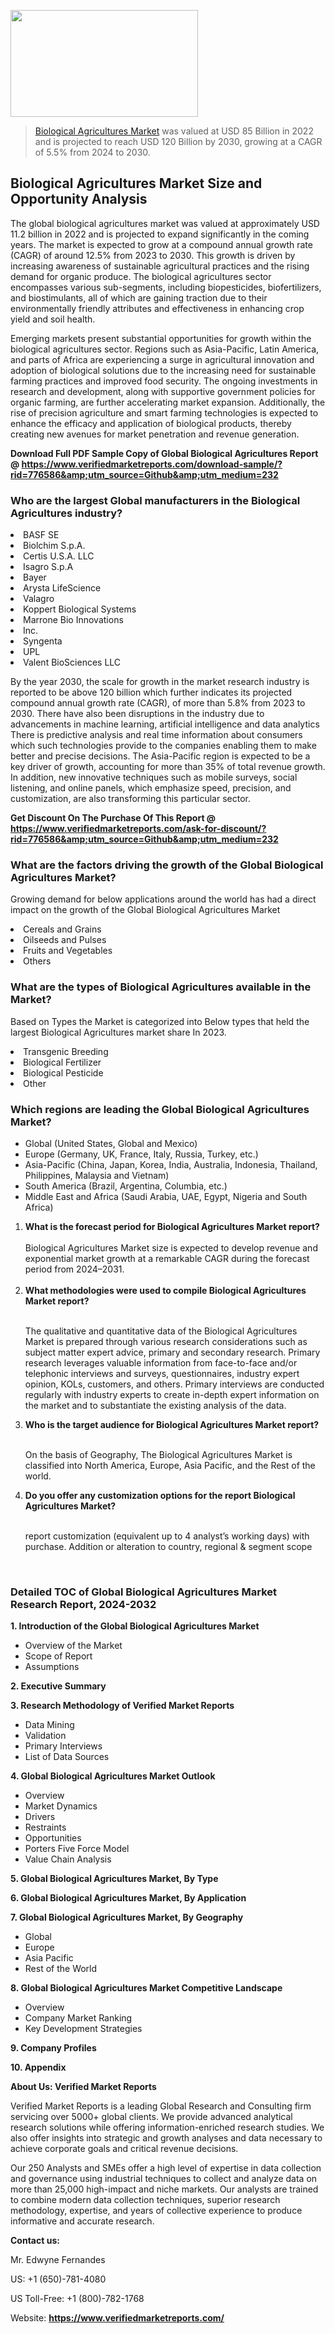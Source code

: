<img src="https://ffe5etoiles.com/wp-content/uploads/2024/12/MST1-300x171.png" alt="" width="300" height="171" class="alignnone size-medium wp-image-20088" /><blockquote><p><p><a href="https://www.verifiedmarketreports.com/download-sample/?rid=776586&utm_source=Github&utm_medium=232" target="_blank">Biological Agricultures Market</a> was valued at USD 85 Billion in 2022 and is projected to reach USD 120 Billion by 2030, growing at a CAGR of 5.5% from 2024 to 2030.</p></blockquote><p><h2>Biological Agricultures Market Size and Opportunity Analysis</h2><p>The global biological agricultures market was valued at approximately USD 11.2 billion in 2022 and is projected to expand significantly in the coming years. The market is expected to grow at a compound annual growth rate (CAGR) of around 12.5% from 2023 to 2030. This growth is driven by increasing awareness of sustainable agricultural practices and the rising demand for organic produce. The biological agricultures sector encompasses various sub-segments, including biopesticides, biofertilizers, and biostimulants, all of which are gaining traction due to their environmentally friendly attributes and effectiveness in enhancing crop yield and soil health.</p><p>Emerging markets present substantial opportunities for growth within the biological agricultures sector. Regions such as Asia-Pacific, Latin America, and parts of Africa are experiencing a surge in agricultural innovation and adoption of biological solutions due to the increasing need for sustainable farming practices and improved food security. The ongoing investments in research and development, along with supportive government policies for organic farming, are further accelerating market expansion. Additionally, the rise of precision agriculture and smart farming technologies is expected to enhance the efficacy and application of biological products, thereby creating new avenues for market penetration and revenue generation.</p></p><p class=""><strong>Download Full PDF Sample Copy of Global Biological Agricultures Report @ <a href="https://www.verifiedmarketreports.com/download-sample/?rid=776586&amp;utm_source=Github&amp;utm_medium=232" target="_blank">https://www.verifiedmarketreports.com/download-sample/?rid=776586&amp;utm_source=Github&amp;utm_medium=232</a></strong></p><h3 id="" class="">Who are the largest Global manufacturers in the Biological Agricultures industry?</h3><p><li>BASF SE</li><li> Biolchim S.p.A.</li><li> Certis U.S.A. LLC</li><li> Isagro S.p.A</li><li> Bayer</li><li> Arysta LifeScience</li><li> Valagro</li><li> Koppert Biological Systems</li><li> Marrone Bio Innovations</li><li> Inc.</li><li> Syngenta</li><li> UPL</li><li> Valent BioSciences LLC</li></p><div class=""><div class="" dir="" data-message-author-role="" data-message-id="" data-message-model-slug=""><div class=""><div class=""><div class=""><div class="" dir="" data-message-author-role="" data-message-id="" data-message-model-slug=""><div class=""><div class=""><p>By the year 2030, the scale for growth in the market research industry is reported to be above 120 billion which further indicates its projected compound annual growth rate (CAGR), of more than 5.8% from 2023 to 2030. There have also been disruptions in the industry due to advancements in machine learning, artificial intelligence and data analytics There is predictive analysis and real time information about consumers which such technologies provide to the companies enabling them to make better and precise decisions. The Asia-Pacific region is expected to be a key driver of growth, accounting for more than 35% of total revenue growth. In addition, new innovative techniques such as mobile surveys, social listening, and online panels, which emphasize speed, precision, and customization, are also transforming this particular sector.</p><p><strong>Get Discount On The Purchase Of This Report @&nbsp; <a href="https://www.verifiedmarketreports.com/ask-for-discount/?rid=776586&amp;utm_source=Github&amp;utm_medium=232" target="_blank">https://www.verifiedmarketreports.com/ask-for-discount/?rid=776586&amp;utm_source=Github&amp;utm_medium=232</a></strong></p></div></div></div></div></div></div></div></div><h3 id="" class="">What are the factors driving the growth of the Global Biological Agricultures Market?</h3><p id="" class="">Growing demand for below applications around the world has had a direct impact on the growth of the Global Biological Agricultures Market</p><p id="" class=""><li>Cereals and Grains</li><li> Oilseeds and Pulses</li><li> Fruits and Vegetables</li><li> Others</li></p><h3 id="" class="">What are the types of Biological Agricultures available in the Market?</h3><p id="" class="">Based on Types the Market is categorized into Below types that held the largest Biological Agricultures market share In 2023.</p><p id="" class=""><li>Transgenic Breeding</li><li> Biological Fertilizer</li><li> Biological Pesticide</li><li> Other</li></p><h3 id="" class="">Which regions are leading the Global Biological Agricultures Market?</h3><ul><li>Global (United States, Global and Mexico)</li><li>Europe (Germany, UK, France, Italy, Russia, Turkey, etc.)</li><li>Asia-Pacific (China, Japan, Korea, India, Australia, Indonesia, Thailand, Philippines, Malaysia and Vietnam)</li><li>South America (Brazil, Argentina, Columbia, etc.)</li><li>Middle East and Africa (Saudi Arabia, UAE, Egypt, Nigeria and South Africa)</li></ul><p><ol><li><strong>What is the forecast period for Biological Agricultures Market report?<br /></strong><br /><span data-sheets-root="1" data-sheets-value="{&quot;1&quot;:2,&quot;2&quot;:&quot;XXXX size is expected to develop revenue and exponential market growth at a remarkable CAGR during the forecast period from 2024&ndash;2030.&quot;}" data-sheets-userformat="{&quot;2&quot;:12674,&quot;4&quot;:{&quot;1&quot;:2,&quot;2&quot;:16776960},&quot;10&quot;:2,&quot;11&quot;:0,&quot;15&quot;:&quot;Arial&quot;,&quot;16&quot;:12}">Biological Agricultures Market size is expected to develop revenue and exponential market growth at a remarkable CAGR during the forecast period from 2024&ndash;2031.</span><br /><br /></li><li><strong>What methodologies were used to compile Biological Agricultures Market report?<br /><br /></strong><p>The qualitative and quantitative data of the&nbsp;Biological Agricultures Market is prepared through various research considerations such as subject matter expert advice, primary and secondary research. Primary research leverages valuable information from face-to-face and/or telephonic interviews and surveys, questionnaires, industry expert opinion, KOLs, customers, and others. Primary interviews are conducted regularly with industry experts to create in-depth expert information on the market and to substantiate the existing analysis of the data.&nbsp;</p></li><li><strong>Who is the target audience for Biological Agricultures Market report?<br /><br /></strong><p>On the basis of Geography, The&nbsp;Biological Agricultures Market is classified into North America, Europe, Asia Pacific, and the Rest of the world.</p></li><li><strong>Do you offer any customization options for the report Biological Agricultures Market?<br /><br /></strong><p>report customization (equivalent up to 4 analyst&rsquo;s working days) with purchase. Addition or alteration to country, regional &amp; segment scope</p><p>&nbsp;</p></li></ol></p><h3 id="" class="">Detailed TOC of Global Biological Agricultures Market Research Report, 2024-2032</h3><p id="" class=""><strong>1. Introduction of the Global Biological Agricultures Market</strong></p><ul><li>Overview of the Market</li><li>Scope of Report</li><li>Assumptions</li></ul><p id="" class=""><strong>2. Executive Summary</strong></p><p id="" class=""><strong>3. Research Methodology of&nbsp;Verified Market Reports</strong></p><ul><li>Data Mining</li><li>Validation</li><li>Primary Interviews</li><li>List of Data Sources</li></ul><p id="" class=""><strong>4. Global Biological Agricultures Market Outlook</strong></p><ul><li>Overview</li><li>Market Dynamics</li><li>Drivers</li><li>Restraints</li><li>Opportunities</li><li>Porters Five Force Model</li><li>Value Chain Analysis</li></ul><p id="" class=""><strong>5. Global Biological Agricultures Market, By&nbsp;Type</strong></p><p id="" class=""><strong>6. Global Biological Agricultures Market, By Application</strong></p><p id="" class=""><strong>7. Global Biological Agricultures Market, By Geography</strong></p><ul><li>Global</li><li>Europe</li><li>Asia Pacific</li><li>Rest of the World</li></ul><p id="" class=""><strong>8. Global Biological Agricultures Market Competitive Landscape</strong></p><ul><li>Overview</li><li>Company Market Ranking</li><li>Key Development Strategies</li></ul><p id="" class=""><strong>9. Company Profiles</strong></p><p id="" class=""><strong>10. Appendix</strong></p><p id="" class=""><strong>About Us: Verified Market Reports</strong></p><p id="" class="">Verified Market Reports is a leading Global Research and Consulting firm servicing over 5000+ global clients. We provide advanced analytical research solutions while offering information-enriched research studies. We also offer insights into strategic and growth analyses and data necessary to achieve corporate goals and critical revenue decisions.</p><p id="" class="">Our 250 Analysts and SMEs offer a high level of expertise in data collection and governance using industrial techniques to collect and analyze data on more than 25,000 high-impact and niche markets. Our analysts are trained to combine modern data collection techniques, superior research methodology, expertise, and years of collective experience to produce informative and accurate research.</p><p id="" class=""><strong>Contact us:</strong></p><p id="" class="">Mr. Edwyne Fernandes</p><p id="" class="">US: +1 (650)-781-4080</p><p id="" class="">US Toll-Free: +1 (800)-782-1768</p><p id="" class="">Website: <a target="" data-test-app-aware-link=""><strong>https://www.verifiedmarketreports.com/</strong></a></p>
